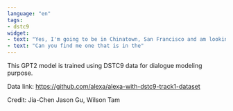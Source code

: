 ```yaml
---
language: "en"
tags:
- dstc9
widget:
- text: "Yes, I'm going to be in Chinatown, San Francisco and am looking"
- text: "Can you find me one that is in the"
---
```


This GPT2 model is trained using DSTC9 data for dialogue modeling purpose.

Data link: https://github.com/alexa/alexa-with-dstc9-track1-dataset

Credit: Jia-Chen Jason Gu, Wilson Tam
